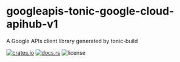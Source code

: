 # googleapis-tonic-google-cloud-apihub-v1

A Google APIs client library generated by tonic-build

[![crates.io](https://img.shields.io/crates/v/googleapis-tonic-google-cloud-apihub-v1)](https://crates.io/crates/googleapis-tonic-google-cloud-apihub-v1)
[![docs.rs](https://img.shields.io/docsrs/googleapis-tonic-google-cloud-apihub-v1)](https://docs.rs/googleapis-tonic-google-cloud-apihub-v1)
![license](https://img.shields.io/crates/l/googleapis-tonic-google-cloud-apihub-v1)
